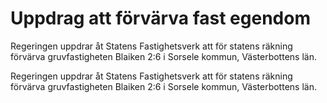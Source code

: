 # Uppdrag att förvärva fast egendom

Regeringen uppdrar åt Statens Fastighetsverk att för statens räkning förvärva gruvfastigheten Blaiken 2:6 i Sorsele kommun, Västerbottens län.

Regeringen uppdrar åt Statens Fastighetsverk att för statens räkning förvärva gruvfastigheten Blaiken 2:6 i Sorsele kommun, Västerbottens län.
